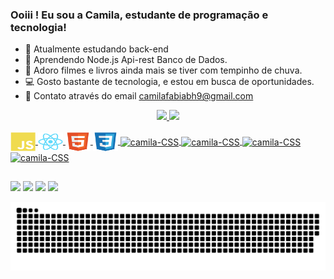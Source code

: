 ### Ooiii ! Eu sou a Camila, estudante de programação e tecnologia!

- 🔭 Atualmente estudando back-end
- 🌱 Aprendendo Node.js Api-rest Banco de Dados.
- 🤗 Adoro filmes e livros ainda mais se tiver com tempinho de chuva.
- 💻 Gosto bastante de tecnologia, e estou em busca de oportunidades.
- 💬 Contato através do email camilafabiabh9@gmail.com

<div align="center">
  <a href="https://github.com/CamilaCode7">
  <img height="180em" src="https://github-readme-stats.vercel.app/api?username=CamilaCode7&show_icons=true&theme=dracula&include_all_commits=true&count_private=true"/>
  <img height="180em" src="https://github-readme-stats.vercel.app/api/top-langs/?username=CamilaCode7&layout=compact&langs_count=7&theme=dracula"/>
</div>
  
<div style="display: inline_block"><br>
  <img align="center" alt="camila-Js" height="30" width="40" src="https://raw.githubusercontent.com/devicons/devicon/master/icons/javascript/javascript-plain.svg">
  <img align="center" alt="camila-React" height="30" width="40" src="https://raw.githubusercontent.com/devicons/devicon/master/icons/react/react-original.svg">
  <img align="center" alt="camila-HTML" height="30" width="40" src="https://raw.githubusercontent.com/devicons/devicon/master/icons/html5/html5-original.svg">
  <img align="center" alt="camila-CSS" height="30" width="40" src="https://raw.githubusercontent.com/devicons/devicon/master/icons/css3/css3-original.svg">
  <img align="center" alt="camila-CSS" height="30" width="40" src="https://cdn.jsdelivr.net/gh/devicons/devicon/icons/jest/jest-plain.svg" />
  <img align="center" alt="camila-CSS" height="30" width="40" src="https://cdn.jsdelivr.net/gh/devicons/devicon/icons/linux/linux-original.svg" />
  <img align="center" alt="camila-CSS" height="30" width="40" src="https://cdn.jsdelivr.net/gh/devicons/devicon/icons/mysql/mysql-original.svg" />
  <img align="center" alt="camila-CSS" height="30" width="40" src="https://cdn.jsdelivr.net/gh/devicons/devicon/icons/mongodb/mongodb-original.svg" /> 
</div>
  

  ##
  
  
<div>
  <a href="https://instagram.com" target="_blank"><img src="https://img.shields.io/badge/-Instagram-%23E4405F?style=for-the-badge&logo=instagram&logoColor=white" target="_blank"></a>
 	<a href="https://www.telegram" target="_blank"><img src="https://img.shields.io/badge/Telegram-2CA5E0?style=for-the-badge&logo=telegram&logoColor=white" target="_blank"></a> 
  <a href = "mailto:camilafabiabh9@gmail.com"><img src="https://img.shields.io/badge/Gmail-D14836?style=for-the-badge&logo=gmail&logoColor=white" target="_blank"></a>
  <a href="https://www.linkedin.com/in/camila-fabia-/" target="_blank"><img src="https://img.shields.io/badge/-LinkedIn-%230077B5?style=for-the-badge&logo=linkedin&logoColor=white" target="_blank"></a> 
  
   ![Snake animation](https://github.com/CamilaCode7/CamilaCode7/blob/output/github-contribution-grid-snake.svg)
  
</div>
